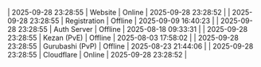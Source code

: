 | 2025-09-28 23:28:55 | Website | Online | 2025-09-28 23:28:52 |
| 2025-09-28 23:28:55 | Registration | Offline | 2025-09-09 16:40:23 |
| 2025-09-28 23:28:55 | Auth Server | Offline | 2025-08-18 09:33:31 |
| 2025-09-28 23:28:55 | Kezan (PvE) | Offline | 2025-08-03 17:58:02 |
| 2025-09-28 23:28:55 | Gurubashi (PvP) | Offline | 2025-08-23 21:44:06 |
| 2025-09-28 23:28:55 | Cloudflare | Online | 2025-09-28 23:28:52 |
